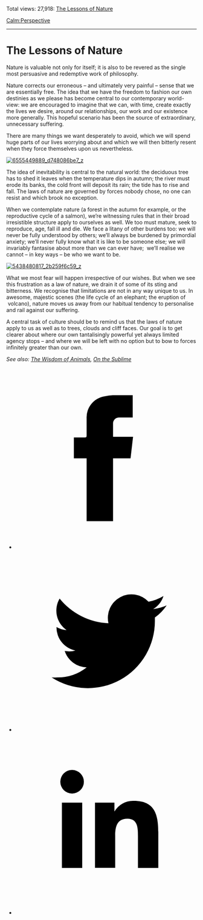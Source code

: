 Total views: 27,918: [The Lessons of Nature](https://www.theschooloflife.com/thebookoflife/the-lessons-of-nature/)

[Calm:](https://www.theschooloflife.com/thebookoflife/category/calm/)[Perspective](https://www.theschooloflife.com/thebookoflife/category/calm/perspective/)

* * *

# The Lessons of Nature
<style>
						.alignnone {
  display: block;
  margin-left: auto;
  margin-right: auto;
  align: center:
}

.addtoany_share_save_container {
display:none;
}

.wp-block-image {
		display: block;
  margin-left: auto;
  margin-right: auto;
  width: 50%;
}

.aligncenter {
display: block;
  margin-left: auto;
  margin-right: auto;
  align: center:
}

@media only screen and (max-width: 500px) {
  .wp-block-image {
		display: block;
  margin-left: auto;
  margin-right: auto;
  width: 100%;
} }

h1 {max-width: 600px !important;
}
.s18-single-post .content-area .site-main article .post-cat-header-display + .old-wrapper p {
    font-size: 1.200em
}
						</style>

Nature is valuable not only for itself; it is also to be revered as the single most persuasive and redemptive work of philosophy.

Nature corrects our erroneous – and ultimately very painful – sense that we are essentially free. The idea that we have the freedom to fashion our own destinies as we please has become central to our contemporary world-view: we are encouraged to imagine that we can, with time, create exactly the lives we desire, around our relationships, our work and our existence more generally. This hopeful scenario has been the source of extraordinary, unnecessary suffering.

There are many things we want desperately to avoid, which we will spend huge parts of our lives worrying about and which we will then bitterly resent when they force themselves upon us nevertheless.

[![6555449889_d748086be7_z](https://www.theschooloflife.com/thebookoflife/wp-content/uploads/2017/04/6555449889_d748086be7_z.jpg)](http://www.thebookoflife.org/wp-content/uploads/2017/04/6555449889_d748086be7_z.jpg)

The idea of inevitability is central to the natural world: the deciduous tree has to shed it leaves when the temperature dips in autumn; the river must erode its banks, the cold front will deposit its rain; the tide has to rise and fall. The laws of nature are governed by forces nobody chose, no one can resist and which brook no exception.

When we contemplate nature (a forest in the autumn for example, or the reproductive cycle of a salmon), we’re witnessing rules that in their broad irresistible structure apply to ourselves as well. We too must mature, seek to reproduce, age, fall ill and die. We face a litany of other burdens too: we will never be fully understood by others; we’ll always be burdened by primordial anxiety; we’ll never fully know what it is like to be someone else; we will invariably fantasise about more than we can ever have; &nbsp;we’ll realise we cannot – in key ways – be who we want to be.

[![5438480817_2b259f6c59_z](https://www.theschooloflife.com/thebookoflife/wp-content/uploads/2017/04/5438480817_2b259f6c59_z.jpg)](http://www.thebookoflife.org/wp-content/uploads/2017/04/5438480817_2b259f6c59_z.jpg)

What we most fear will happen irrespective of our wishes. But when we see this frustration as a law of nature, we drain it of some of its sting and bitterness. We recognise that limitations are not in any way unique to us. In awesome, majestic scenes (the life cycle of an elephant; the eruption of &nbsp;volcano), nature moves us away from our habitual tendency to personalise and rail against our suffering.

A central task of culture should be to remind us that the laws of nature apply to us as well as to trees, clouds and cliff faces. Our goal is to get clearer about where our own tantalisingly powerful yet always limited agency stops – and where we will be left with no option but to bow to forces infinitely greater than our own.

_See also: [The Wisdom of Animals](http://www.thebookoflife.org/the-wisdom-of-animals/), [On the Sublime](http://www.thebookoflife.org/on-the-sublime/)_

<style>
    .iframe-class { display: block !important; }
</style>

- [<svg xmlns="http://www.w3.org/2000/svg" viewbox="0 0 26 26"><title>Facebook</title>
                    <g>
                        <path d="M8.38,10H9.92c.2,0,.29,0,.29-.28,0-.82,0-1.64,0-2.46a3.05,3.05,0,0,1,2.57-3.15A7.22,7.22,0,0,1,14,3.95c.86,0,1.71,0,2.57,0h.25v3.2h-2A.85.85,0,0,0,14,8c0,.62,0,1.24,0,1.91h2.87L16.51,13H14v9H10.21V13H8.38Z"></path>
                    </g>
                </svg>](http://www.facebook.com/sharer/sharer.php?u=https://www.theschooloflife.com/thebookoflife/the-lessons-of-nature/)
- [<svg xmlns="http://www.w3.org/2000/svg" viewbox="0 0 26 26"><title>Twitter</title>
                    <path d="M21.69,7.9a6.75,6.75,0,0,1-1.94.53,3.39,3.39,0,0,0,1.48-1.87,6.76,6.76,0,0,1-2.14.82,3.38,3.38,0,0,0-5.75,3.08,9.59,9.59,0,0,1-7-3.53,3.38,3.38,0,0,0,1,4.51A3.36,3.36,0,0,1,5.89,11v0A3.38,3.38,0,0,0,8.6,14.37a3.39,3.39,0,0,1-1.53.06,3.38,3.38,0,0,0,3.15,2.35A6.78,6.78,0,0,1,6,18.22a6.87,6.87,0,0,1-.81,0A9.6,9.6,0,0,0,20,10.08q0-.22,0-.44A6.86,6.86,0,0,0,21.69,7.9Z"></path>
                </svg>](http://twitter.com/share?url=https://www.theschooloflife.com/thebookoflife/the-lessons-of-nature/&text=&via=theschooloflife)
- [<svg xmlns="http://www.w3.org/2000/svg" viewbox="0 0 26 26"><title>LinkedIn</title>
<path class="cls-2" d="M6.67,10H9.58v9.36H6.67ZM8.13,5.32A1.69,1.69,0,1,1,6.44,7,1.69,1.69,0,0,1,8.13,5.32"></path><path class="cls-2" d="M11.41,10H14.2v1.28h0A3.06,3.06,0,0,1,17,9.75c2.95,0,3.49,1.94,3.49,4.46v5.14H17.57V14.79c0-1.09,0-2.48-1.51-2.48s-1.75,1.18-1.75,2.4v4.63H11.41Z"></path></svg>](https://www.linkedin.com/shareArticle?mini=true&url=https://www.theschooloflife.com/thebookoflife/the-lessons-of-nature/)
